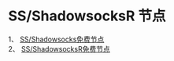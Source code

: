 # SS/ShadowsocksR 节点 
1、 <a class="btn btn-danger" href="https://dbgjd.com/sszhfx.html">SS/Shadowsocks免费节点</a>   
2、 <a class="btn btn-danger" href="https://fanqiangdang.com/">SS/ShadowsocksR免费节点</a>   
